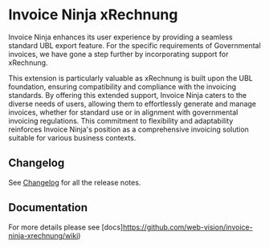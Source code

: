 # Invoice Ninja xRechnung

Invoice Ninja enhances its user experience by providing a seamless standard UBL export feature. For the specific requirements of Governmental invoices, we have gone a step further by incorporating support for xRechnung. 

This extension is particularly valuable as xRechnung is built upon the UBL foundation, ensuring compatibility and compliance with the invoicing standards. By offering this extended support, Invoice Ninja caters to the diverse needs of users, allowing them to effortlessly generate and manage invoices, whether for standard use or in alignment with governmental invoicing regulations. This commitment to flexibility and adaptability reinforces Invoice Ninja's position as a comprehensive invoicing solution suitable for various business contexts.

## Changelog

See [Changelog](CHANGELOG.md) for all the release notes.

## Documentation

For more details please see [docs]https://github.com/web-vision/invoice-ninja-xrechnung/wiki)